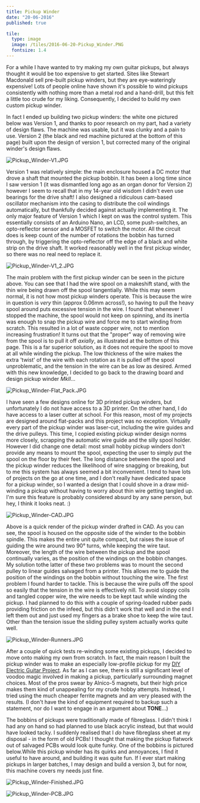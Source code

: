```yaml
---
title: Pickup Winder
date: "20-06-2016"
published: true

tile:
  type: image
  image: /tiles/2016-06-20-Pickup_Winder.PNG
  fontsize: 1.4
---
```


For a while I have wanted to try making my own guitar pickups, but always thought it would be too expensive to get started. Sites like Stewart Macdonald sell pre-built pickup winders, but they are eye-wateringly expensive! Lots of people online have shown it's possible to wind pickups consistently with nothing more than a metal rod and a hand-drill, but this felt a little too crude for my liking. Consequently, I decided to build my own custom pickup winder.

In fact I ended up building two pickup winders: the white one pictured below was Version 1, and thanks to poor research on my part, had a variety of design flaws. The machine was usable, but it was clunky and a pain to use. Version 2 (the black and red machine pictured at the bottom of this page) built upon the design of version 1, but corrected many of the original winder's design flaws.

![Pickup_Winder-V1.JPG]({import.meta.env.VITE_IMAGE_BASE}/posts/Pickup_Winder-V1.JPG)

Version 1 was relatively simple: the main enclosure housed a DC motor that drove a shaft that mounted the pickup bobbin. It has been a long time since I saw version 1 (it was dismantled long ago as an organ donor for Version 2) however I seem to recall that in my 14-year old wisdom I didn't even use bearings for the drive shaft! I also designed a ridiculous cam-based oscillator mechanism into the casing to distribute the coil windings automatically, but thankfully decided against actually implementing it. The only major feature of Version 1 which I kept on was the control system. This essentially consists of an Arduino Nano, an LCD, some push-switches, an opto-reflector sensor and a MOSFET to switch the motor. All the circuit does is keep count of the number of rotations the bobbin has turned through, by triggering the opto-reflector off the edge of a black and white strip on the drive shaft. It worked reasonably well in the first pickup winder, so there was no real need to replace it.

![Pickup_Winder-V1_2.JPG]({import.meta.env.VITE_IMAGE_BASE}/posts/Pickup_Winder-V1_2.JPG)

The main problem with the first pickup winder can be seen in the picture above. You can see that I had the wire spool on a makeshift stand, with the thin wire being drawn off the spool tangentially. While this may seem normal, it is not how most pickup winders operate. This is because the wire in question is *very* thin (approx 0.06mm across!), so having to pull the heavy spool around puts excessive tension in the wire. I found that whenever I stopped the machine, the spool would not keep on spinning, and its inertia was enough to snap the pickup wire and force me to start winding from scratch. This resulted in a lot of waste copper wire, not to mention increasing frustration! It turns out that the "proper" way of removing wire from the spool is to pull it off *axially*, as illustrated at the bottom of this page. This is a far superior solution, as it does not require the spool to move at all while winding the pickup. The low thickness of the wire makes the extra 'twist' of the wire with each rotation as it is pulled off the spool unproblematic, and the tension in the wire can be as low as desired. Armed with this new knowledge, I decided to go back to the drawing board and design pickup winder *MkII*...

![Pickup_Winder-Flat_Pack.JPG]({import.meta.env.VITE_IMAGE_BASE}/posts/Pickup_Winder-Flat_Pack.JPG)

I have seen a few designs online for 3D printed pickup winders, but unfortunately I do not have access to a 3D printer. On the other hand, I do have access to a laser cutter at school. For this reason, most of my projects are designed around flat-packs and this project was no exception. Virtually every part of the pickup winder was laser-cut, including the wire guides and the drive pulleys. This time, I copied existing pickup winder design norms more closely, scrapping the automatic wire guide and the silly spool holder. However I did change one detail: most small hobby pickup winders don't provide any means to mount the spool, expecting the user to simply put the spool on the floor by their feet. The long distance between the spool and the pickup winder reduces the likelihood of wire snagging or breaking, but to me this system has always seemed a bit inconvenient. I tend to have lots of projects on the go at one time, and I don't really have dedicated space for a pickup winder, so I wanted a design that I could shove in a draw mid-winding a pickup without having to worry about thin wire getting tangled up. I'm sure this feature is probably considered absurd by any sane person, but hey, I think it looks neat. :)

![Pickup_Winder-CAD.JPG]({import.meta.env.VITE_IMAGE_BASE}/posts/Pickup_Winder-CAD.JPG)

Above is a quick render of the pickup winder drafted in CAD. As you can see, the spool is housed on the opposite side of the winder to the bobbin spindle. This makes the entire unit quite compact, but raises the issue of guiding the wire around two 90&#176; turns, while keeping the wire taut. Moreover, the length of the wire between the pickup and the spool continually varies, as the position of the windings on the bobbin changes. My solution tothe latter of these two problems was to mount the second pulley to linear guides salvaged from a printer. This allows me to guide the position of the windings on the bobbin without touching the wire. The first problem I found harder to tackle. This is because the wire pulls off the spool so easily that the tension in the wire is effectively nill. To avoid sloppy coils and tangled copper wire, the wire needs to be kept taut while winding the pickup. I had planned to do this with a couple of spring-loaded rubber pads providing friction on the infeed, but this didn't work that well and in the end I left them out and just used my fingers as a brake shoe to keep the wire taut. Other than the tension issue the sliding pulley system actually works quite well.

![Pickup_Winder-Runners.JPG]({import.meta.env.VITE_IMAGE_BASE}/posts/Pickup_Winder-Runners.JPG)

After a couple of quick tests re-winding some existing pickups, I decided to move onto making my own from scratch. In fact, the main reason I built the pickup winder was to make an especially low-profile pickup for my [DIY Electric Guitar Project]({import.meta.env.VITE_BASE_URL}/projects/DIY_Guitar). As far as I can see, there is still a significant level of voodoo magic involved in making a pickup, particularly surrounding magnet choices. Most of the pros swear by Alnico-5 magnets, but their high price makes them kind of unappealing for my crude hobby attempts. Instead, I tried using the much cheaper ferrite magnets and am very pleased with the results. (I don't have the kind of equipment required to backup such a statement, nor do I want to engage in an argument about **TONE**...)

The bobbins of pickups were traditionally made of fibreglass. I didn't think I had any on hand so had planned to use black acrylic instead, but that would have looked tacky. I suddenly realised that I *do* have fibreglass sheet at my disposal - in the form of old PCBs! I thought that making the pickup flatwork out of salvaged PCBs would look quite funky. One of the bobbins is pictured below.While this pickup winder has its quirks and annoyances, I find it useful to have around, and building it was quite fun. If I ever start making pickups in larger batches, I may design and build a version 3, but for now, this machine covers my needs just fine.

![Pickup_Winder-Finished.JPG]({import.meta.env.VITE_IMAGE_BASE}/posts/Pickup_Winder-Finished.JPG)

![Pickup_Winder-PCB.JPG]({import.meta.env.VITE_IMAGE_BASE}/posts/Pickup_Winder-PCB.JPG)
